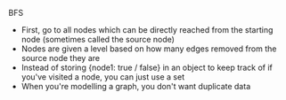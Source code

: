 BFS

- First, go to all nodes which can be directly reached from the starting node (sometimes called the source node)
- Nodes are given a level based on how many edges removed from the source node they are
- Instead of storing {node1: true / false} in an object to keep track of if you've visited a node, you can just use a set
- When you're modelling a graph, you don't want duplicate data
